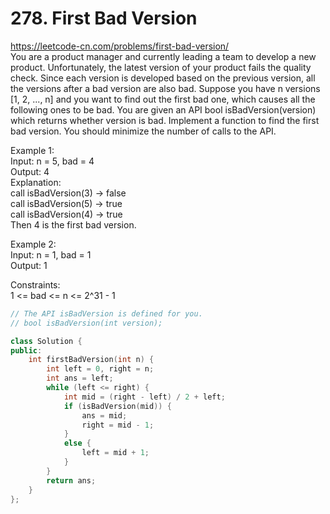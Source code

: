 # 278. First Bad Version
https://leetcode-cn.com/problems/first-bad-version/  
You are a product manager and currently leading a team to develop a new product. Unfortunately, the latest version of your product fails the quality check. Since each version is developed based on the previous version, all the versions after a bad version are also bad.
Suppose you have n versions [1, 2, ..., n] and you want to find out the first bad one, which causes all the following ones to be bad.
You are given an API bool isBadVersion(version) which returns whether version is bad. Implement a function to find the first bad version. You should minimize the number of calls to the API.

Example 1:  
Input: n = 5, bad = 4  
Output: 4  
Explanation:  
call isBadVersion(3) -> false   
call isBadVersion(5) -> true  
call isBadVersion(4) -> true  
Then 4 is the first bad version.  

Example 2:  
Input: n = 1, bad = 1  
Output: 1  

Constraints:  
1 <= bad <= n <= 2^31 - 1  

``` cpp
// The API isBadVersion is defined for you.
// bool isBadVersion(int version);

class Solution {
public:
    int firstBadVersion(int n) {
        int left = 0, right = n;
        int ans = left;
        while (left <= right) {
            int mid = (right - left) / 2 + left;
            if (isBadVersion(mid)) {
                ans = mid;
                right = mid - 1;    
            }
            else { 
                left = mid + 1;
            }
        }
        return ans;
    }
};
```
